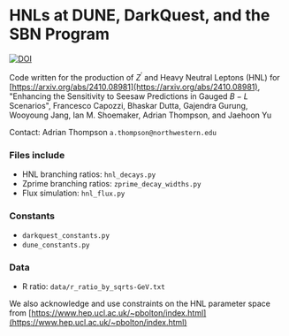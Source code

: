 # HNLs at DUNE, DarkQuest, and the SBN Program

[![DOI](https://zenodo.org/badge/14894888.svg)](https://doi.org/10.5281/zenodo.14894888)

Code written for the production of $Z^\prime$ and Heavy Neutral Leptons (HNL) for [https://arxiv.org/abs/2410.08981](https://arxiv.org/abs/2410.08981), "Enhancing the Sensitivity to Seesaw Predictions in Gauged $B−L$ Scenarios", Francesco Capozzi, Bhaskar Dutta, Gajendra Gurung, Wooyoung Jang, Ian M. Shoemaker, Adrian Thompson, and Jaehoon Yu

Contact: Adrian Thompson ```a.thompson@northwestern.edu```

### Files include
* HNL branching ratios: ```hnl_decays.py```
* Zprime branching ratios: ```zprime_decay_widths.py```
* Flux simulation: ```hnl_flux.py```


### Constants
* ```darkquest_constants.py```
* ```dune_constants.py```


### Data
* R ratio: ```data/r_ratio_by_sqrts-GeV.txt```

We also acknowledge and use constraints on the HNL parameter space from [https://www.hep.ucl.ac.uk/~pbolton/index.html](https://www.hep.ucl.ac.uk/~pbolton/index.html)